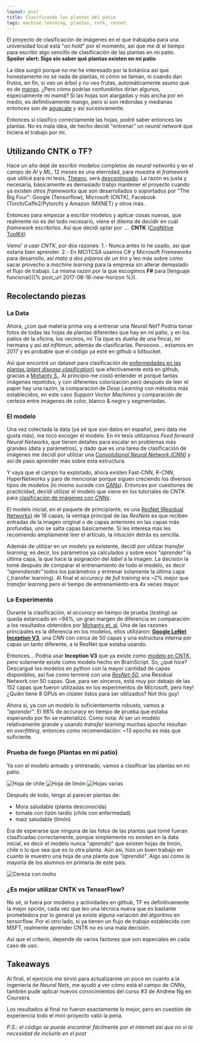 ```yaml
---
layout: post
title: Clasificando las plantas del patio
tags: machine learning, plantas, cntk, resnet
---
```


El proyecto de clasificación de imágenes en el que trabajaba para una universidad local está "_on hold_" por el momento, así que me di el tiempo para escribir algo sencillo de clasificación de las plantas en mi patio. **Spoiler alert: Sigo sin saber qué plantas existen en mi patio**

La idea surgió porque no me he interesado por la botánica así que honestamente no sé nada de plantas, ni cómo se llaman, ni cuando dan frutos, en fin, si veo un árbol y no veo frutas, automáticamente asumo que es de [mango](https://es.wikipedia.org/wiki/Mangifera). ¿Pero cómo podrías confundirlos dirían algunos, especialmente mi mamá? Si las hojas son alargadas y más ancha por en medio, es definitivamente mango, pero si son redondas y medianas entonces son de [aguacate](https://es.wikipedia.org/wiki/Persea_americana) y así sucesivamente.

Entonces si clasifico correctamente las hojas, podré saber entonces las plantas. No es mala idea, de hecho decidí "entrenar" un _neural network_ que hiciera el trabajo por mí.

## Utilizando CNTK o TF?

Hace un año dejé de escribir modelos completos de _neural networks_ y en el campo de _AI_ y _ML_, 12 meses es una eternidad, para muestra el _framework_ que utilicé para mi tesis, [Theano](http://deeplearning.net/software/theano/index.html), será [descontinuado](https://groups.google.com/forum/#!topic/theano-users/7Poq8BZutbY). La razón es justa y necesaria, básicamente es demasiado trabjo mantener el proyecto cuando ya existen otros _frameworks_ que son desarrollados o soportados por "The Big Four": Google (Tensorflow), Microsoft (CNTK), Facebook (Torch/Caffe2/Pytorch) y Amazon (MXNET) y otros más.

Entonces para empezar a escribir modelos y aplicar cosas nuevas, que realmente no es del todo necesario,  viene el dilema de decidir en cuál _framework_ escribirlos. Así que decidí optar por .... **CNTK** ([CogNitive ToolKit](https://www.microsoft.com/en-us/cognitive-toolkit/))

_Vamo' a usar CNTK_, por dos razones:
1.- Nunca antes lo he usado, así que estaría bien aprender.
2.- En MCITCSA usamos C# y Microsoft _Frameworks_ para desarrollo, así *mato a dos pájaros de un tiro* y leo más sobre como sacar provecho a *machine learning* para la empresa sin alterar demasiado el flujo de trabajo. La misma razón por la que escogimos **F#** para [lenguaje funcional]({% post_url 2017-08-16-new-horizon %}).

## Recolectando piezas 
### La Data
Ahora, ¿con qué materia prima voy a entrenar una _Neural Net_? Podría tomar fotos de todas las hojas de plantas diferentes que hay en mi patio, y en los patios de la oficina, los vecinos, mi Tía (que es dueña de una finca), mi hermana y así _ad infitimun_, además de clasificarlas. Perooooo... estamos en 2017 y es probable que el código ya esté en github o bitbucket.

Así que encontré un dataset para clasificación de [enfermedades en las plantas (_plant disease clasification_)](https://www.ncbi.nlm.nih.gov/pmc/articles/PMC5032846/) que efectivamente está en github, gracias a [Mohanty S.](https://github.com/salathegroup/plantvillage_deeplearning_paper_dataset). Al principio me costó entender el porqué tantas imágenes repetidos, y con diferentes colorización pero después de leer el paper hay una razón, la comparación de _Deep Learning_ con métodos más establecidos, en este caso _Support Vector Machines_ y comparación de certeza entre imágenes de color, blanco & negro y segmentadas.

### El modelo
Una vez colectada la data (ya sé que son datos en español, pero data me gusta más), me tocó escoger el modelo. En mi tesis utilizamos _Feed forward Neural Networks_, que tienen detalles para escalar en problemas más grandes (data y parámetros), y dado que es una tarea de clasificación de imágenes me decidí por utilizar una [_Convolutional Neural Network (CNN)_](https://github.com/Microsoft/CNTK/blob/v2.1/Tutorials/CNTK_103D_MNIST_ConvolutionalNeuralNetwork.ipynb) y así de paso aprender más sobre esta estructura.
 
Y vaya que el campo ha explotado, ahora existen Fast-CNN, R-CNN, HyperNetworks y paro de mencionar porque siguen creciendo los diversos tipos de modelos (lo mismo sucede con [GANs](https://github.com/hindupuravinash/the-gan-zoo)). Entonces por cuestiones de practicidad, decidí utilizar el modelo que viene en los tutoriales de CNTK para [clasificación de imágenes con _CNNs_](https://github.com/Microsoft/CNTK/blob/v2.1/Tutorials/CNTK_103D_MNIST_ConvolutionalNeuralNetwork.ipynb).

El modelo inicial, en el paquete de principiante, es una [ResNet (Residual Networks)](https://arxiv.org/pdf/1512.03385v1.pdf) de 18 capas; la ventaja principal de las _ResNets_ es que reciben entradas de la imagen original o de capas anteriores en las capas más profundas, uno se salta capas básicamente. Si les interesa más les recomiendo ampliamente leer el artículo, la intuición detrás es sencilla.

Además de utilizar en un modelo ya existente, decidí por utilizar _transfer learning_, es decir, los parámetros ya calculados y sobre esos _"aprender"_ la última capa, la que hace la asignación del _label_ a la imagen. La decisión la tomé después de comparar el entrenamiento de todo el modelo, es decir _"aprendiendo"_ todos los parámetros y entrenar solamente la última capa (_transfer learning). Al final el _accuracy_ de _full training_ era ~2% mejor que _transfer learning_ pero el tiempo de entrenamiento era 4x veces mayor. 

### Lo Experimento

Durante la clasificación, el _accuracy_ en tiempo de prueba (_testing_) se queda estancado en ~94%, un gran margen de diferencia en comparación a los resultados obtenidos por [Mohanty et. al](https://www.ncbi.nlm.nih.gov/pmc/articles/PMC5032846/). Una de las razones principales es la diferencia en los modelos, ellos utilizaron: [**Google LeNet Inception V3**](https://arxiv.org/abs/1512.00567), una _CNN_ con cerca de 50 capas y una estructura interna por capas un tanto diferente, a la ResNet que estaba usando.

Entonces... Podría usar **Inception V3** que ya existe como [modelo en CNTK](https://github.com/Microsoft/CNTK/tree/master/Examples/Image/Classification/GoogLeNet/InceptionV3), pero solamente existe como modelo hecho en BrainScript. So, ¿qué hice? Descargué los modelos en python con la mayor cantidad de capas disponibles, así fue como terminé con una [_ResNet-50_](https://github.com/Microsoft/CNTK/blob/master/PretrainedModels/Image.md#resnet), una Residual Network con 50 capas. Que, para ser sinceros, está muy por debajo de las 152 capas que fueron utilizadas en los experimentos de Microsoft, pero hey! ¿Quién tiene 8 GPUs en clúster listos para ser utilizados? Not this guy!

Ahora sí, ya con un modelo lo suficientemente robusto, vamos a _"aprender"_. El 98% de _accuracy_ en tiempo de prueba que estaba esperando por fin se materializó. Como nota: Al ser un modelo relativamente grande y usando _transfer learning_ muchas _epochs_ resultan en _overfitting_, entonces como recomendación: ~13 epochs es más que suficiente.

### Prueba de fuego (Plantas en mi patio)

Ya con el modelo armado y entrenado, vamos a clasificar las plantas en mi patio. 

![Hoja de chile](/img/backyard/leaf_chile_back.jpg)
![Hoja de limón](/img/backyard/leaf_sick.jpg)
![Hojas varias](/img/backyard/hojas_varias.jpg)

Después de todo, tengo al parecer plantas de:
-  Mora saludable (planta desconocida)
- tomate con tizón tardío (chile con enfermedad)
- maíz saludable (limón)


Era de esperarse que ninguna de las fotos de las plantas que tomé fueran clasificadas correctamente, porque simplemente no existen en la data inicial, es decir el modelo nunca "_aprendió_" que existen hojas de limón, chile o lo que sea que es lo otra planta. Aún así, hizo un buen trabajo en cuanto le muestro una hoja de una planta que _"aprendió_". Algo así como la mayoría de los alumnos en primaria de este país.

![Cereza con moho](/img/backyard/cherry_leaf_pwmdew.jpg)

### ¿Es mejor utilizar CNTK vs TensorFlow?
 No sé, si fuera por modelos y actividades en github, TF es definitivamente la mejor opción, cada vez que leo una técnica nueva que es bastante prometedora por lo general ya existe alguna variación del algoritmo en tensorflow. Por el otro lado, si ya tienen un flujo de trabajo establecido con MSFT, realmente aprender CNTK no es una mala decisión.

Así que el criterio, depende de varios factores que son especiales en cada caso de uso.

## Takeaways

Al final, el ejercicio me sirvió para actualizarme un poco en cuanto a la ingeniería de _Neural Nets_, me ayudó a ver cómo está el campo de _CNNs_, también pude aplicar nuevos conocimientos del curso #3 de Andrew Ng en Coursera.

Los resultados al final no fueron exactamente lo mejor, pero en cuestión de experiencia todo el mini-proyecto valió la pena.

_P.S.: el código se puede encontrar fácilmente por el internet así que no vi la necesidad de incluirlo en el post_